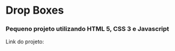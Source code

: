 <h1>Drop Boxes</h1>

<h3>Pequeno projeto utilizando HTML 5, CSS 3 e Javascript</h3>

<p>Link do projeto: </p>
